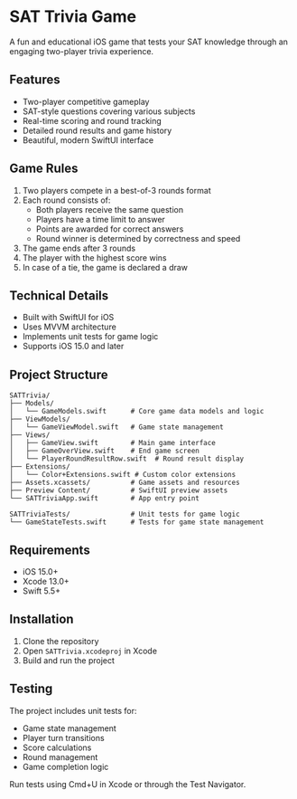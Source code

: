 # SAT Trivia Game

A fun and educational iOS game that tests your SAT knowledge through an engaging two-player trivia experience.

## Features

- Two-player competitive gameplay
- SAT-style questions covering various subjects
- Real-time scoring and round tracking
- Detailed round results and game history
- Beautiful, modern SwiftUI interface

## Game Rules

1. Two players compete in a best-of-3 rounds format
2. Each round consists of:
   - Both players receive the same question
   - Players have a time limit to answer
   - Points are awarded for correct answers
   - Round winner is determined by correctness and speed
3. The game ends after 3 rounds
4. The player with the highest score wins
5. In case of a tie, the game is declared a draw

## Technical Details

- Built with SwiftUI for iOS
- Uses MVVM architecture
- Implements unit tests for game logic
- Supports iOS 15.0 and later

## Project Structure

```
SATTrivia/
├── Models/
│   └── GameModels.swift      # Core game data models and logic
├── ViewModels/
│   └── GameViewModel.swift   # Game state management
├── Views/
│   ├── GameView.swift        # Main game interface
│   ├── GameOverView.swift    # End game screen
│   └── PlayerRoundResultRow.swift  # Round result display
├── Extensions/
│   └── Color+Extensions.swift # Custom color extensions
├── Assets.xcassets/          # Game assets and resources
├── Preview Content/          # SwiftUI preview assets
└── SATTriviaApp.swift        # App entry point

SATTriviaTests/               # Unit tests for game logic
└── GameStateTests.swift      # Tests for game state management
```

## Requirements

- iOS 15.0+
- Xcode 13.0+
- Swift 5.5+

## Installation

1. Clone the repository
2. Open `SATTrivia.xcodeproj` in Xcode
3. Build and run the project

## Testing

The project includes unit tests for:
- Game state management
- Player turn transitions
- Score calculations
- Round management
- Game completion logic

Run tests using Cmd+U in Xcode or through the Test Navigator.

